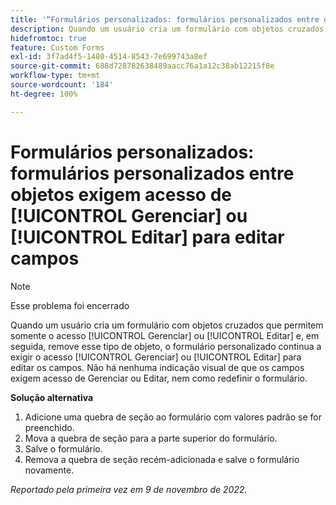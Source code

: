 ```yaml
---
title: '“Formulários personalizados: formulários personalizados entre objetos exigem acesso de Gerenciar ou Editar para editar campos”'
description: Quando um usuário cria um formulário com objetos cruzados que permitem somente o acesso Gerenciar ou Editar e, em seguida, remove esse tipo de objeto, o formulário personalizado continua a exigir o acesso Gerenciar ou Editar para editar os campos. Não há nenhuma indicação visual de que os campos exigem acesso de Gerenciar ou Editar, nem como redefinir o formulário.
hidefromtoc: true
feature: Custom Forms
exl-id: 3f7ad4f5-1480-4514-8543-7e699743a8ef
source-git-commit: 688d728782638489aacc76a1a12c38ab12215f8e
workflow-type: tm+mt
source-wordcount: '184'
ht-degree: 100%

---
```


# Formulários personalizados: formulários personalizados entre objetos exigem acesso de [!UICONTROL Gerenciar] ou [!UICONTROL Editar] para editar campos

<!--Won't fix, live for workaround-->

>[!NOTE]
>
>Esse problema foi encerrado

Quando um usuário cria um formulário com objetos cruzados que permitem somente o acesso [!UICONTROL Gerenciar] ou [!UICONTROL Editar] e, em seguida, remove esse tipo de objeto, o formulário personalizado continua a exigir o acesso [!UICONTROL Gerenciar] ou [!UICONTROL Editar] para editar os campos. Não há nenhuma indicação visual de que os campos exigem acesso de Gerenciar ou Editar, nem como redefinir o formulário.

**Solução alternativa**

1. Adicione uma quebra de seção ao formulário com valores padrão se for preenchido.
2. Mova a quebra de seção para a parte superior do formulário.
3. Salve o formulário.
4. Remova a quebra de seção recém-adicionada e salve o formulário novamente.

_Reportado pela primeira vez em 9 de novembro de 2022._
